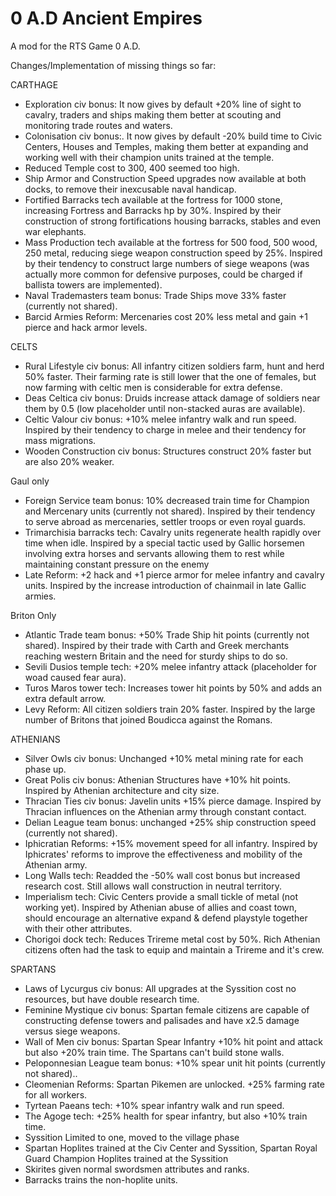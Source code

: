 0 A.D Ancient Empires
===================

A mod for the RTS Game 0 A.D.

Changes/Implementation of missing things so far:


CARTHAGE

- Exploration civ bonus: It now gives by default +20% line of sight to cavalry, traders and ships making them better at scouting and monitoring trade routes and waters.
- Colonisation civ bonus:. It now gives by default -20% build time to Civic Centers, Houses and Temples, making them better at expanding and working well with their champion units trained at the temple.
- Reduced Temple cost to 300, 400 seemed too high.
- Ship Armor and Construction Speed upgrades now available at both docks, to remove their inexcusable naval handicap.
- Fortified Barracks tech available at the fortress for 1000 stone, increasing Fortress and Barracks hp by 30%. Inspired by their construction of strong fortifications housing barracks, stables and even war elephants.
- Mass Production tech available at the fortress for 500 food, 500 wood, 250 metal, reducing siege weapon construction speed by 25%. Inspired by their tendency to construct large numbers of siege weapons (was actually more common for defensive purposes, could be charged if ballista towers are implemented).
- Naval Trademasters team bonus: Trade Ships move 33% faster (currently not shared).
- Barcid Armies Reform: Mercenaries cost 20% less metal and gain +1 pierce and hack armor levels.


CELTS

- Rural Lifestyle civ bonus: All infantry citizen soldiers farm, hunt and herd 50% faster. Their farming rate is still lower that the one of females, but now farming with celtic men is considerable for extra defense.
- Deas Celtica civ bonus: Druids increase attack damage of soldiers near them by 0.5 (low placeholder until non-stacked auras are available).
- Celtic Valour civ bonus: +10% melee infantry walk and run speed. Inspired by their tendency to charge in melee and their tendency for mass migrations.
- Wooden Construction civ bonus: Structures construct 20% faster but are also 20% weaker.

Gaul only
- Foreign Service team bonus: 10% decreased train time for Champion and Mercenary units (currently not shared). Inspired by their tendency to serve abroad as mercenaries, settler troops or even royal guards.
- Trimarchisia barracks tech: Cavalry units regenerate health rapidly over time when idle. Inspired by a special tactic used by Gallic horsemen involving extra horses and servants allowing them to rest while maintaining constant pressure on the enemy
- Late Reform: +2 hack and +1 pierce armor for melee infantry and cavalry units. Inspired by the increase introduction of chainmail in late Gallic armies.

Briton Only
- Atlantic Trade team bonus: +50% Trade Ship hit points (currently not shared). Inspired by their trade with Carth and Greek merchants reaching western Britain and the need for sturdy ships to do so.
- Sevili Dusios temple tech: +20% melee infantry attack (placeholder for woad caused fear aura).
- Turos Maros tower tech: Increases tower hit points by 50% and adds an extra default arrow.
- Levy Reform: All citizen soldiers train 20% faster. Inspired by the large number of Britons that joined Boudicca against the Romans.


ATHENIANS

- Silver Owls civ bonus: Unchanged +10% metal mining rate for each phase up.
- Great Polis civ bonus: Athenian Structures have +10% hit points. Inspired by Athenian architecture and city size.
- Thracian Ties civ bonus: Javelin units +15% pierce damage. Inspired by Thracian influences on the Athenian army through constant contact.
- Delian League team bonus: unchanged +25% ship construction speed (currently not shared).
- Iphicratian Reforms: +15% movement speed for all infantry. Inspired by Iphicrates' reforms to improve the effectiveness and mobility of the Athenian army.
- Long Walls tech: Readded the -50% wall cost bonus but increased research cost. Still allows wall construction in neutral territory.
- Imperialism tech: Civic Centers provide a small tickle of metal (not working yet). Inspired by Athenian abuse of allies and coast town, should encourage an alternative expand & defend playstyle together with their other attributes.
- Chorigoi dock tech: Reduces Trireme metal cost by 50%. Rich Athenian citizens often had the task to equip and maintain a Trireme and it's crew.

SPARTANS

- Laws of Lycurgus civ bonus: All upgrades at the Syssition cost no resources, but have double research time.
- Feminine Mystique civ bonus: Spartan female citizens are capable of constructing defense towers and palisades and have x2.5 damage versus siege weapons.
- Wall of Men civ bonus: Spartan Spear Infantry +10% hit point and attack but also +20% train time. The Spartans can't build stone walls.
- Peloponnesian League team bonus: +10% spear unit hit points (currently not shared)..
- Cleomenian Reforms: Spartan Pikemen are unlocked. +25% farming rate for all workers.
- Tyrtean Paeans tech: +10% spear infantry walk and run speed.
- The Agoge tech: +25% health for spear infantry, but also +10% train time.
- Syssition Limited to one, moved to the village phase
- Spartan Hoplites trained at the Civ Center and Syssition, Spartan Royal Guard Champion Hoplites trained at the Syssition
- Skirites given normal swordsmen attributes and ranks. 
- Barracks trains the non-hoplite units.

